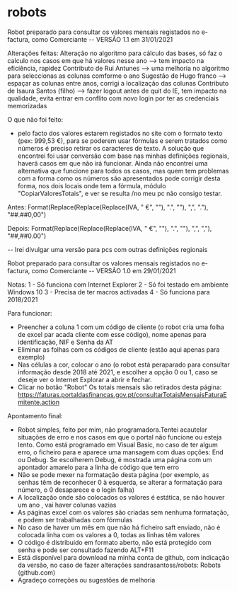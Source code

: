 # robots
Robot preparado para consultar os valores mensais registados no e-factura, como Comerciante -- VERSÃO 1.1 em 31/01/2021

Alterações feitas:
Alteração no algoritmo para cálculo das bases, só faz o calculo nos casos em que há valores nesse ano --> tem impacto na eficiência, rapidez
Contributo de Rui Antunes --> uma melhoria no algoritmo para seleccionas as colunas comforme o ano
Sugestão de Hugo franco --> espaçar as colunas entre anos, corrigi a localização das colunas
Contributo de Isaura Santos (filho) --> fazer logout antes de quit do IE, tem impacto na qualidade, evita entrar em conflito com novo login por ter as credenciais memorizadas

O que não foi feito:
- pelo facto dos valores estarem registados no site com o formato texto (pex: 999,53 €), para se poderem usar fórmulas e serem tratados como números é preciso retirar os caracteres de texto. A solução que encontrei foi usar conversão com base nas minhas definições regionais, haverá casos em que não irá funcionar. Ainda não encontrei uma alternativa que funcione para todos os casos, mas quem tem problemas com a forma como os números são apresentados pode corrigir desta forma, nos dois locais onde tem a fórmula, módulo "CopiarValoresTotais", e ver se resulta /no meu pc não consigo testar.

Antes: Format(Replace(Replace(Replace(IVA, " €", ""), ".", ""), ",", "."), "##.##0,00")

Depois: Format(Replace(Replace(Replace(IVA, " €", ""), ".", ""), ",", ","), "##,##0.00")

-- Irei divulgar uma versão para pcs com outras definições regionais



Robot preparado para consultar os valores mensais registados no e-factura, como Comerciante -- VERSÃO 1.0 em 29/01/2021

Notas:
1 - Só funciona com Internet Explorer
2 - Só foi testado em ambiente Windows 10
3 - Precisa de ter macros activadas
4 - Só funciona para 2018/2021

Para funcionar:
- Preencher a coluna 1 com um código de cliente (o robot cria uma folha de excel par acada cliente com esse código), nome apenas para identificação, NIF e Senha da AT
- Eliminar as folhas com os códigos de cliente (estão aqui apenas para exemplo)
- Nas células a cor, colocar o ano (o robot está peraparado para consultar informação desde 2018 até 2021, e escolher a opção 0 ou 1, caso se deseje ver o Internet Explorar a abrir e fechar.
- Clicar no botão "Robot"
Os totais mensais são retirados desta página:
https://faturas.portaldasfinancas.gov.pt/consultarTotaisMensaisFaturaEmitente.action

Apontamento final:
- Robot simples, feito por mim, não programadora.Tentei acautelar situações de erro e nos casos em que o portal não funcione ou esteja lento. Como está programado em Visual Basic, no caso de ter algum erro, o ficheiro para e aparece uma mansagem com duas opções: End ou Debug. Se escolherem Debug, é mostrada uma página com um apontador amarelo para a linha de código que tem erro
- Não se pode mexer na formatação desta página (por exemplo, as senhas têm de reconhecer 0 à esquerda, se alterar a formatação para número, o 0 desaparece e o login falha)
- A localização onde são colocados os valores é estática, se não houver um ano , vai haver colunas vazias
- As páginas excel com os valores são criadas sem nenhuma formatação, e podem ser trabalhadas com fórmulas
- No caso de haver um mês em que não há ficheiro saft enviado, não é colocada linha com os valores a 0, todas as linhas têm valores
- O código é distribuido em formato aberto, não está protegido com senha e pode ser consultado fazendo ALT+F11
- Está disponível para download na minha conta de github, com indicação da versão, no caso de fazer alterações
sandrasantoss/robots: Robots (github.com)
- Agradeço correções ou sugestões de melhoria



